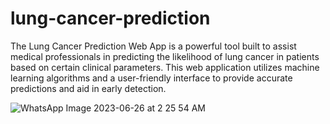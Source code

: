 # lung-cancer-prediction
The Lung Cancer Prediction Web App is a powerful tool built to assist medical professionals in predicting the likelihood of lung cancer in patients based on certain clinical parameters. This web application utilizes machine learning algorithms and a user-friendly interface to provide accurate predictions and aid in early detection.


![WhatsApp Image 2023-06-26 at 2 25 54 AM](https://github.com/shubhsardana29/lung-cancer-predict/assets/52607235/a66614bc-fa7f-471d-ab42-23da8aa2ed21)

